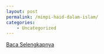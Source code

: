 ```yaml
---
layout: post
permalink: /mimpi-haid-dalam-islam/
categories:
    - Uncategorized
---
```


[Baca Selengkapnya](/02)
